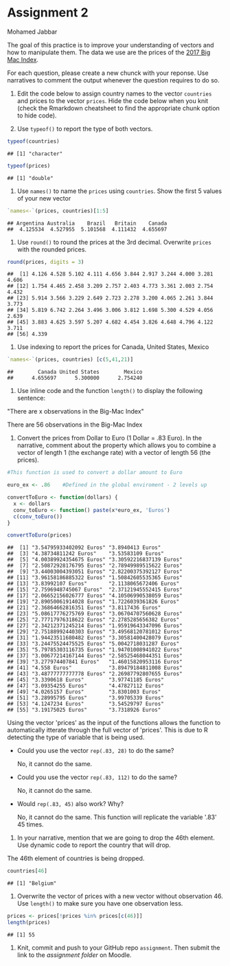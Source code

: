 Assignment 2
================
Mohamed Jabbar

The goal of this practice is to improve your understanding of vectors and how to manipulate them. The data we use are the prices of the [2017 Big Mac Index](http://www.economist.com/content/big-mac-index).

For each question, please create a new chunck with your reponse. Use narratives to comment the output whenever the question requires to do so.

1.  Edit the code below to assign country names to the vector `countries` and prices to the vector `prices`. Hide the code below when you knit (check the Rmarkdown cheatsheet to find the appropriate chunk option to hide code).

2.  Use `typeof()` to report the type of both vectors.

``` r
typeof(countries)
```

    ## [1] "character"

``` r
typeof(prices)
```

    ## [1] "double"

1.  Use `names()` to name the `prices` using `countries`. Show the first 5 values of your new vector

``` r
`names<-`(prices, countries)[1:5]
```

    ## Argentina Australia    Brazil   Britain    Canada 
    ##  4.125534  4.527955  5.101568  4.111432  4.655697

1.  Use `round()` to round the prices at the 3rd decimal. Overwrite `prices` with the rounded prices.

``` r
round(prices, digits = 3)
```

    ##  [1] 4.126 4.528 5.102 4.111 4.656 3.844 2.917 3.244 4.000 3.281 4.606
    ## [12] 1.754 4.465 2.458 3.209 2.757 2.403 4.773 3.361 2.003 2.754 4.432
    ## [23] 5.914 3.566 3.229 2.649 2.723 2.278 3.200 4.065 2.261 3.844 3.773
    ## [34] 5.819 6.742 2.264 3.496 3.006 3.812 1.698 5.300 4.529 4.056 2.639
    ## [45] 3.883 4.625 3.597 5.207 4.682 4.454 3.826 4.648 4.796 4.122 3.711
    ## [56] 4.339

1.  Use indexing to report the prices for Canada, United States, Mexico

``` r
`names<-`(prices, countries) [c(5,41,21)]
```

    ##        Canada United States        Mexico 
    ##      4.655697      5.300000      2.754240

1.  Use inline code and the function `length()` to display the following sentence:

"There are x observations in the Big-Mac Index"

There are 56 observations in the Big-Mac Index

1.  Convert the prices from Dollar to Euro (1 Dollar = .83 Euro). In the narrative, comment about the property which allows you to combine a vector of length 1 (the exchange rate) with a vector of length 56 (the prices).

``` r
#This function is used to convert a dollar amount to Euro

euro_ex <- .86    #Defined in the global enviroment - 2 levels up

convertToEuro <- function(dollars) {      
  x <- dollars
  conv_toEuro <- function() paste(x*euro_ex, 'Euros')
  c(conv_toEuro())
}

convertToEuro(prices)
```

    ##  [1] "3.54795933402092 Euros" "3.8940413 Euros"       
    ##  [3] "4.38734811242 Euros"    "3.53583109 Euros"      
    ##  [5] "4.00389924354675 Euros" "3.30592216837139 Euros"
    ##  [7] "2.50872928176795 Euros" "2.78949989515622 Euros"
    ##  [9] "3.44003004393051 Euros" "2.82200375392127 Euros"
    ## [11] "3.96158186885322 Euros" "1.50842605535365 Euros"
    ## [13] "3.83992107 Euros"       "2.1138065672406 Euros" 
    ## [15] "2.7596948745067 Euros"  "2.37121945552415 Euros"
    ## [17] "2.06652156026777 Euros" "4.10506990538059 Euros"
    ## [19] "2.89050061914028 Euros" "1.7226039361826 Euros" 
    ## [21] "2.36864662816351 Euros" "3.8117436 Euros"       
    ## [23] "5.08617776275769 Euros" "3.06704707560628 Euros"
    ## [25] "2.77717976318622 Euros" "2.2785285656382 Euros" 
    ## [27] "2.34212371245214 Euros" "1.95919643347096 Euros"
    ## [29] "2.75188992440303 Euros" "3.49568120781012 Euros"
    ## [31] "1.94423511680482 Euros" "3.30581400428079 Euros"
    ## [33] "3.24475524475525 Euros" "5.0042718031287 Euros" 
    ## [35] "5.79785303116735 Euros" "1.94701008941022 Euros"
    ## [37] "3.00677214167144 Euros" "2.58525468044351 Euros"
    ## [39] "3.277974407841 Euros"   "1.46015820953116 Euros"
    ## [41] "4.558 Euros"            "3.89479184811008 Euros"
    ## [43] "3.48777777777778 Euros" "2.26987792807655 Euros"
    ## [45] "3.3390618 Euros"        "3.97741185 Euros"      
    ## [47] "3.09354255 Euros"       "4.47827112 Euros"      
    ## [49] "4.0265157 Euros"        "3.8301003 Euros"       
    ## [51] "3.28995795 Euros"       "3.99705339 Euros"      
    ## [53] "4.1247234 Euros"        "3.54529797 Euros"      
    ## [55] "3.19175025 Euros"       "3.7318926 Euros"

Using the vector 'prices' as the input of the functions allows the function to automatically itterate through the full vector of 'prices'. This is due to R detecting the type of variable that is being used.

-   Could you use the vector `rep(.83, 28)` to do the same?

    No, it cannot do the same.

-   Could you use the vector `rep(.83, 112)` to do the same?

    No, it cannot do the same.

-   Would `rep(.83, 45)` also work? Why?

    No, it cannot do the same. This function will replicate the variable '.83' 45 times.

1.  In your narrative, mention that we are going to drop the 46th element. Use dynamic code to report the country that will drop.

The 46th element of countries is being dropped.

``` r
countries[46]
```

    ## [1] "Belgium"

1.  Overwrite the vector of prices with a new vector without observation 46. Use `length()` to make sure you have one observation less.

``` r
prices <- prices[!prices %in% prices[c(46)]]
length(prices)
```

    ## [1] 55

1.  Knit, commit and push to your GitHub repo `assignment`. Then submit the link to the *assignment folder* on Moodle.
